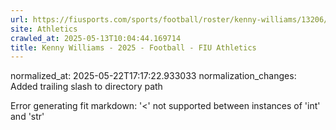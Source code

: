 ```yaml
---
url: https://fiusports.com/sports/football/roster/kenny-williams/13206/
site: Athletics
crawled_at: 2025-05-13T10:04:44.169714
title: Kenny Williams - 2025 - Football - FIU Athletics
---
```

normalized_at: 2025-05-22T17:17:22.933033
normalization_changes: Added trailing slash to directory path

Error generating fit markdown: '<' not supported between instances of 'int' and 'str'